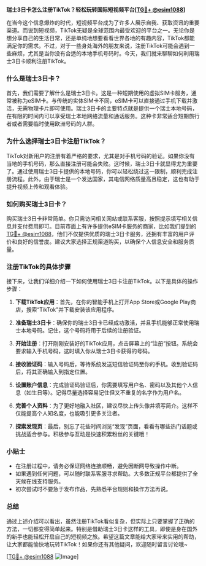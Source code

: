 **瑞士3日卡怎么注册TikTok？轻松玩转国际短视频平台[[TG💪+ @esim1088](https://t.me/s/esim1088)]**

在当今这个信息爆炸的时代，短视频平台成为了许多人展示自我、获取资讯的重要渠道。而说到短视频，TikTok无疑是全球范围内最受欢迎的平台之一。无论你是想分享自己的生活日常，还是单纯地想要看看世界各地的有趣内容，TikTok都能满足你的需求。不过，对于一些身处海外的朋友来说，注册TikTok可能会遇到一些麻烦，尤其是当你没有合适的本地手机号码时。今天，我们就来聊聊如何利用瑞士3日卡顺利注册TikTok。

### 什么是瑞士3日卡？

首先，我们需要了解什么是瑞士3日卡。这是一种短期使用的虚拟SIM卡服务，通常被称为eSIM卡。与传统的实体SIM卡不同，eSIM卡可以直接通过手机下载并激活，无需物理卡片即可使用。瑞士3日卡的主要特点就是提供一个瑞士本地号码，在有限的时间内可以享受瑞士本地网络流量和通话服务。这种卡非常适合短期旅行者或者需要临时使用欧洲号码的人群。

### 为什么选择瑞士3日卡注册TikTok？

TikTok对新用户的注册有着严格的要求，尤其是对手机号码的验证。如果你没有当地的手机号码，那么直接注册可能会失败。这时候，瑞士3日卡就显得尤为重要了。通过使用瑞士3日卡提供的本地号码，你可以轻松绕过这一限制，顺利完成注册流程。此外，由于瑞士是一个发达国家，其电信网络质量高且稳定，这也有助于提升视频上传和观看体验。

### 如何购买瑞士3日卡？

购买瑞士3日卡非常简单。你只需访问相关网站或联系客服，按照提示填写相关信息并支付费用即可。目前市面上有许多提供eSIM卡服务的商家，比如我们提到的[TG💪+ @esim1088](https://t.me/s/esim1088)，他们不仅提供优质的瑞士3日卡服务，还拥有丰富的用户评价和良好的信誉度。建议大家选择正规渠道购买，以确保个人信息安全和服务质量。

### 注册TikTok的具体步骤

接下来，让我们详细介绍一下如何使用瑞士3日卡注册TikTok。以下是具体的操作步骤：

1. **下载TikTok应用**：首先，在你的智能手机上打开App Store或Google Play商店，搜索“TikTok”并下载安装该应用程序。
   
2. **准备瑞士3日卡**：确保你的瑞士3日卡已经成功激活，并且手机能够正常使用瑞士本地号码。记住，这个号码将用于后续的注册验证。

3. **开始注册**：打开刚刚安装好的TikTok应用，点击屏幕上的“注册”按钮。系统会要求输入手机号码，这时填入你从瑞士3日卡获得的号码。

4. **接收验证码**：输入号码后，等待系统发送短信验证码至你的手机。收到验证码后，将其正确输入到指定位置。

5. **设置账户信息**：完成验证码验证后，你需要填写用户名、密码以及其他个人信息（如生日等）。记得尽量选择容易记住但又不重复的名字作为用户名。

6. **完善个人资料**：为了更好地融入社区，建议尽快上传头像并填写简介。这样不仅能提高个人知名度，也能吸引更多关注者。

7. **探索发现页**：最后，别忘了花些时间浏览“发现”页面，看看有哪些热门话题或挑战适合参与。积极参与互动是快速积累粉丝的关键哦！

### 小贴士

- 在注册过程中，请务必保证网络连接顺畅，避免因断网导致操作中断。
- 如果遇到任何问题，可以随时联系客服寻求帮助。大多数正规平台都提供了全天候在线支持服务。
- 初次尝试时不要急于发布作品，先熟悉平台规则和操作方法再说。

### 总结

通过上述介绍可以看出，虽然注册TikTok看似复杂，但实际上只要掌握了正确的方法，一切都变得简单起来。特别是借助瑞士3日卡这样的工具，即使是身在国外的新手也能轻松开启自己的短视频之旅。希望这篇文章能给大家带来实用的帮助，让大家都能愉快地玩转TikTok！如果你还有其他疑问，欢迎随时留言讨论哦~

[[TG💪+ @esim1088](https://t.me/s/esim1088) ![Image](https://i.postimg.cc/4NQfJmqS/Snipaste-2025-05-13-00-14-12.png)]